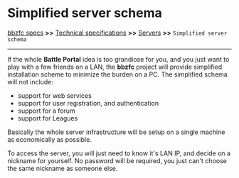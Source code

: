 # Simplified server schema

[bbzfc specs](../bbzfc_specs.md) **>>** [Technical specifications](technical_specifications.md) **>>** [Servers](servers.md) **>>** `Simplified server schema`

---

If the whole **Battle Portal** idea is too grandiose for you, and you just want to play with a few friends on a LAN,
the **bbzfc** project will provide simplified installation scheme to minimize the burden on a PC. The simplified schema
will not include:

- support for web services
- support for user registration, and authentication
- support for a forum
- support for Leagues

Basically the whole server infrastructure will be setup on a single machine as economically as possible.

To access the server, you will just need to know it's LAN IP, and decide on a nickname for yourself. No password will be
required, you just can't choose the same nickname as someone else.
